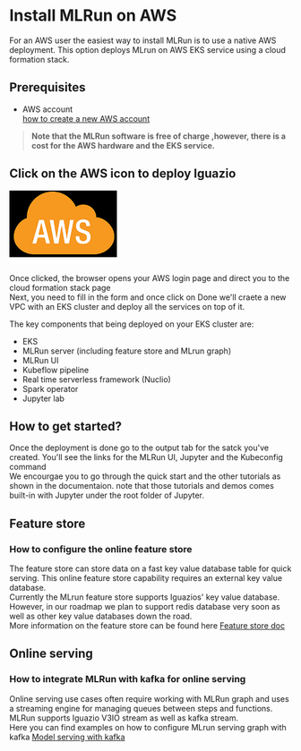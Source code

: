 # Install MLRun on AWS
For an AWS user the easiest way to install MLRun is to use a native AWS deployment. This option deploys MLrun on AWS EKS service using a cloud formation stack.

## Prerequisites
- AWS account <br>
  [how to create a new AWS account](https://aws.amazon.com/premiumsupport/knowledge-center/create-and-activate-aws-account/)


> **Note that the MLRun software is free of charge ,however, there is a cost for the AWS hardware and the EKS service.**


## Click on the AWS icon to deploy Iguazio
<a href="https://us-east-1.console.aws.amazon.com/cloudformation/home?region=us-east-1#/stacks/quickcreate?templateUrl=https%3A%2F%2Fmlrun-kit-alexp.s3.us-east-2.amazonaws.com%2Fquickstart-amazon-eks%2Ftemplates%2Figuazio-mlrun-kit-entrypoint-new-vpc.template.yaml&stackName=MLrun-community%20&param_AdditionalEKSAdminUserArn=&param_AvailabilityZones%5B%5D=&param_ClusterDomain=&param_DeployMLRunKit=true&param_EKSClusterName=&param_KeyPairName=&param_MLrunKitVersion=&param_NodeInstanceFamily=Standard&param_NodeInstanceType=m5.2xlarge&param_NumberOfAZs=3&param_NumberOfNodes=3&param_ProvisionBastionHost=Disabled&param_RegistryDomainName=index.docker.io&param_RegistryEmail=&param_RegistrySuffix=%2Fv1%2F&param_RegistryUsername=&param_RemoteAccessCIDR="><img src="../_static/images/aws-icon.png"></img></a>


Once clicked, the browser opens your AWS login page and direct you to the cloud formation stack page <br>
Next, you need to fill in the form and once click on Done we'll craete a new VPC with an EKS cluster and deploy all the services on top of it. <br>

The key components that being deployed on your EKS cluster are:

* EKS 
* MLRun server (including feature store and MLrun graph)
* MLRun UI
* Kubeflow pipeline
* Real time serverless framework  (Nuclio)
* Spark operator
* Jupyter lab

## How to get started?
Once the deployment is done go to the output tab for the satck you've created. You'll see the links for the MLRun UI, Jupyter and the Kubeconfig command <br>
We encourgae you to go through the quick start and the other tutorials as shown in the documentaion. note that those tutorials and demos comes built-in with Jupyter under the root folder of Jupyter.

## Feature store
### How to configure the online feature store

The feature store can store data on a fast key value database table for quick serving. This online feature store capability requires an external key value database. <br>
Currently the MLrun feature store supports Iguazios' key value database.<br>
However, in our roadmap we plan to support redis database very soon as well as other key value databases down the road. <br>
More information on the feature store can be found here [Feature store doc](https://docs.mlrun.org/en/latest/feature-store/feature-store.html)
    
## Online serving 
### How to integrate MLRun with kafka for online serving
    
    
Online serving use cases often require working with MLRun graph and uses a streaming engine for managing queues between steps and functions. <br>
MLRun supports Iguazio V3IO stream as well as kafka stream. <br>
Here you can find examples on how to configure MLrun serving graph with kafka <TBD Link>
[Model serving with kafka](https://github.com/mlrun/mlrun/blob/5265121b44b35b0ccc8dbf0430a22d19860cb1c3/docs/serving/model-serving-get-started.ipynb)
    

    

